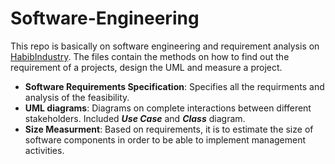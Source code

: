 # Software-Engineering

This repo is basically on software engineering and requirement analysis on [HabibIndustry](www.habibindustry.com ). The files contain the methods on how to find out the requirement of a projects, design the UML and measure a project.

  - **Software Requirements Specification**: Specifies all the requirments and analysis of the feasibility. 
  - **UML diagrams**: Diagrams on complete interactions between different stakeholders. Included ***Use Case*** and ***Class*** diagram.
  - **Size Measurment**: Based on requirements, it is to estimate the size of software components in order to be able to implement management activities.
